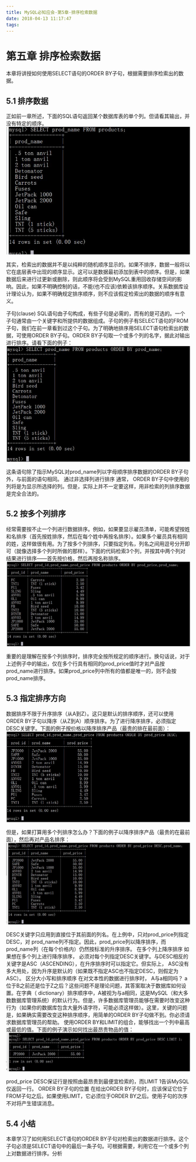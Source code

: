 ```yaml
---
title: MySQL必知应会-第5章-排序检索数据
date: 2018-04-13 11:17:47
tags:
---
```


# 第五章 排序检索数据
本章将讲授如何使用SELECT语句的ORDER BY子句，根据需要排序检索出的数据。

## 5.1 排序数据
正如前一章所述，下面的SQL语句返回某个数据库表的单个列。但请看其输出，并没有特定的顺序。
![pic](MySQL必知应会-第5章-排序检索数据/CAPTURE_2018413_104402.jpg)

其实，检索出的数据并不是以纯粹的随机顺序显示的。如果不排序，数据一般将以它在底层表中出现的顺序显示。这可以是数据最初添加到表中的顺序。但是，如果数据后来进行过更新或删除，则此顺序将会受到MySQL重用回收存储空间的影响。因此，如果不明确控制的话，不能(也不应该)依赖该排序顺序。关系数据库设计理论认为，如果不明确规定排序顺序，则不应该假定检索出的数据的顺序有意义。

子句(clause) SQL语句由子句构成，有些子句是必需的，而有的是可选的。一个子句通常由一个关键字和所提供的数据组成。子句的例子有SELECT语句的FROM子句，我们在前一章看到过这个子句。为了明确地排序用SELECT语句检索出的数据，可使用ORDER BY子句。ORDER BY子句取一个或多个列的名字，据此对输出进行排序。请看下面的例子：
![pic](MySQL必知应会-第5章-排序检索数据/CAPTURE_2018413_112720.jpg)

这条语句除了指示MySQL对prod_name列以字母顺序排序数据的ORDER BY子句外，与前面的语句相同。
通过非选择列进行排序 通常， ORDER BY子句中使用的列将是为显示所选择的列。但是，实际上并不一定要这样，用非检索的列排序数据是完全合法的。

## 5.2 按多个列排序
经常需要按不止一个列进行数据排序。例如，如果要显示雇员清单，可能希望按姓和名排序（首先按姓排序，然后在每个姓中再按名排序）。如果多个雇员具有相同的姓，这样做很有用。为了按多个列排序，只要指定列名，列名之间用逗号分开即可（就像选择多个列时所做的那样）。下面的代码检索3个列，并按其中两个列对结果进行排序——首先按价格，然后再按名称排序。
![pic](MySQL必知应会-第5章-排序检索数据/CAPTURE_2018413_112946.jpg)

重要的是理解在按多个列排序时，排序完全按所规定的顺序进行。换句话说，对于上述例子中的输出，仅在多个行具有相同的prod_price值时才对产品按prod_name进行排序。如果prod_price列中所有的值都是唯一的，则不会按prod_name排序。

## 5.3 指定排序方向
数据排序不限于升序排序（从A到Z）。这只是默认的排序顺序，还可以使用ORDER BY子句以降序（从Z到A）顺序排序。为了进行降序排序，必须指定DESC关键字。下面的例子按价格以降序排序产品（最贵的排在最前面）：
![pic](MySQL必知应会-第5章-排序检索数据/CAPTURE_2018413_113121.jpg)

但是，如果打算用多个列排序怎么办？下面的例子以降序排序产品（最贵的在最前面），然后再对产品名排序：
![pic](MySQL必知应会-第5章-排序检索数据/CAPTURE_2018413_113233.jpg)

DESC关键字只应用到直接位于其前面的列名。在上例中，只对prod_price列指定 DESC，对 prod_name列不指定。因此，prod_price列以降序排序，而prod_name列（在每个价格内）仍然按标准的升序排序。
在多个列上降序排序 如果想在多个列上进行降序排序， 必须对每个列指定DESC关键字。与DESC相反的关键字是ASC（ASCENDING），在升序排序时可以指定它。但实际上， ASC没有多大用处，因为升序是默认的（如果既不指定ASC也不指定DESC，则假定为ASC）。
区分大小写和排序顺序 在对文本性的数据进行排序时， A与a相同吗？ a位于B之前还是位于Z之后？这些问题不是理论问题，其答案取决于数据库如何设置。在字典（ dictionary）排序顺序中，A被视为与a相同，这是MySQL（和大多数数据库管理系统）的默认行为。但是，许多数据库管理员能够在需要时改变这种行为（如果你的数据库包含大量外语字符，可能必须这样做）。这里，关键的问题是，如果确实需要改变这种排序顺序，用简单的ORDER BY子句做不到。你必须请求数据库管理员的帮助。
使用ORDER BY和LIMIT的组合，能够找出一个列中最高或最低的值。下面的例子演示如何找出最昂贵物品的值：
![pic](MySQL必知应会-第5章-排序检索数据/CAPTURE_2018413_113944.jpg)

prod_price DESC保证行是按照由最昂贵到最便宜检索的，而LIMIT 1告诉MySQL仅返回一行。
ORDER BY子句的位置 在给出ORDER BY子句时，应该保证它位于FROM子句之后。如果使用LIMIT，它必须位于ORDER BY之后。使用子句的次序不对将产生错误消息。

## 5.4 小结 
本章学习了如何用SELECT语句的ORDER BY子句对检索出的数据进行排序。这个子句必须是SELECT语句中的最后一条子句。可根据需要，利用它在一个或多个列上对数据进行排序。分析
